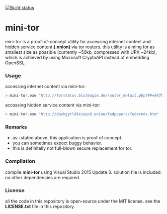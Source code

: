 [![Build status](https://ci.appveyor.com/api/projects/status/hjxm9hfjwljab2am?svg=true)](https://ci.appveyor.com/project/wbenny/mini-tor)

# mini-tor

mini-tor is a proof-of-concept utility for accessing internet content and hidden service content **(.onion)** via tor routers. this utility is aiming for as smallest size as possible (currently ~50kb, compressed with UPX ~24kb), which is achieved by using Microsoft CryptoAPI instead of embedding OpenSSL.

### Usage

accessing internet content via mini-tor:
```c
> mini-tor.exe "http://torstatus.blutmagie.de/router_detail.php?FP=847b1f850344d7876491a54892f904934e4eb85d"
```
accessing hidden service content via mini-tor:

```c
> mini-tor.exe "http://duskgytldkxiuqc6.onion/fedpapers/federndx.htm"
```

### Remarks

* as i stated above, this application is proof of concept.
* you can sometimes expect buggy behavior.
* this is definitelly not full-blown secure replacement for tor. 

### Compilation

compile **mini-tor** using Visual Studio 2015 Update 3. solution file is included. no other dependencies are required.


### License

all the code in this repository is open-source under the MIT license. see the **LICENSE.txt** file in this repository.
